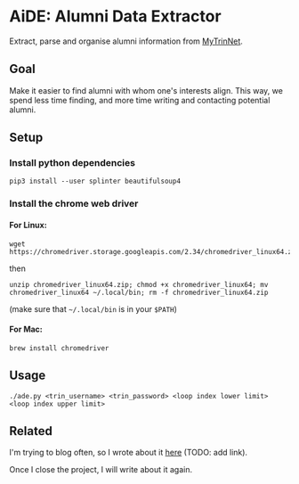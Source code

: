 # AiDE: Alumni Data Extractor #
Extract, parse and organise alumni information from [MyTrinNet](https://mytrinnet.trincoll.edu).

## Goal ##
Make it easier to find alumni with whom one's interests align. This way, we spend less time finding, and more time writing and contacting potential alumni.

## Setup ##
### Install python dependencies ###
`pip3 install --user splinter beautifulsoup4`

### Install the chrome web driver ###
#### For Linux: ####
```
wget https://chromedriver.storage.googleapis.com/2.34/chromedriver_linux64.zip
```

then
```
unzip chromedriver_linux64.zip; chmod +x chromedriver_linux64; mv chromedriver_linux64 ~/.local/bin; rm -f chromedriver_linux64.zip
```

(make sure that `~/.local/bin` is in your `$PATH`)

#### For Mac: ####
```
brew install chromedriver
```

## Usage ##
`./ade.py <trin_username> <trin_password> <loop index lower limit> <loop index upper limit>`

## Related ##
I'm trying to blog often, so I wrote about it [here](https://medium.com/@zorawar87/scraping-trincolls-alumni-database-c671c8aa09b8) (TODO: add link).

Once I close the project, I will write about it again.
